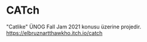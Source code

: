 # CATch
"Catlike" ÜNOG Fall Jam 2021 konusu üzerine projedir. https://elbruznartthawkho.itch.io/catch
